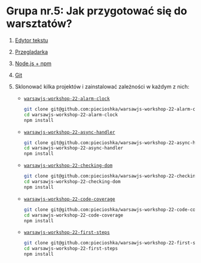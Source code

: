 # Grupa nr.5: Jak przygotować się do warsztatów?

1. [Edytor tekstu](/workshop-setup/partials/edytor-tekstu.html)
2. [Przeglądarka](/workshop-setup/partials/przegladarka.html)
3. [Node.js + npm](/workshop-setup/partials/node+npm.html)
4. [Git](/workshop-setup/partials/git.html)
5. Sklonować kilka projektów i zainstalować zależności w każdym z nich:

    - [`warsawjs-workshop-22-alarm-clock`](https://github.com/piecioshka/warsawjs-workshop-22-alarm-clock)
    
        ```bash
        git clone git@github.com:piecioshka/warsawjs-workshop-22-alarm-clock.git
        cd warsawjs-workshop-22-alarm-clock
        npm install
        ```

    - [`warsawjs-workshop-22-async-handler`](https://github.com/piecioshka/warsawjs-workshop-22-async-handler)
    
        ```bash
        git clone git@github.com:piecioshka/warsawjs-workshop-22-async-handler.git
        cd warsawjs-workshop-22-async-handler
        npm install
        ```

    - [`warsawjs-workshop-22-checking-dom`](https://github.com/piecioshka/warsawjs-workshop-22-checking-dom)
    
        ```bash
        git clone git@github.com:piecioshka/warsawjs-workshop-22-checking-dom.git
        cd warsawjs-workshop-22-checking-dom
        npm install
        ```

    - [`warsawjs-workshop-22-code-coverage`](https://github.com/piecioshka/warsawjs-workshop-22-code-coverage)
    
        ```bash
        git clone git@github.com:piecioshka/warsawjs-workshop-22-code-coverage.git
        cd warsawjs-workshop-22-code-coverage
        npm install
        ```

    - [`warsawjs-workshop-22-first-steps`](https://github.com/piecioshka/warsawjs-workshop-22-first-steps)
    
        ```bash
        git clone git@github.com:piecioshka/warsawjs-workshop-22-first-steps.git
        cd warsawjs-workshop-22-first-steps
        npm install
        ```
